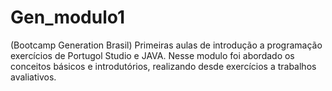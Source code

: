 # Gen_modulo1
(Bootcamp Generation Brasil) Primeiras aulas de introdução a programação exercícios de Portugol Studio e JAVA. 
Nesse modulo foi abordado os conceitos básicos e introdutórios, realizando desde exercícios a trabalhos avaliativos. 
